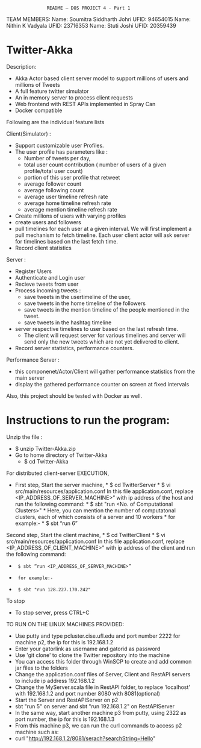                    README – DOS PROJECT 4 - Part 1
TEAM MEMBERS: 
Name: Soumitra Siddharth Johri    UFID: 94654015
Name: Nithin K Vadyala            UFID: 23716353
Name: Stuti Joshi                 UFID: 20359439 

Twitter-Akka
============

Description:

 * Akka Actor based client server model to support millions of users and millions of Tweets
 * A full feature twitter simulator
 * An in memory server to process client requests
 * Web frontend with REST APIs implemented in Spray Can
 * Docker compatible
 
Following are the individual feature lists

Client(Simulator) :

 * Support customizable user Profiles.
 * The user profile has parameters like : 
    * Number of tweets per day, 
    * total user count contribution ( number of users of a given profile/total user count)
    * portion of this user profile that retweet
    * average follower count
    * average following count
    * average user timeline refresh rate 
    * average home timeline refresh rate
    * average mention timeline refresh rate
 * Create millions of users with varying profiles
 * create users and followers
 * pull timelines for each user at a given interval. We will first implement a pull mechanism to fetch timeline. Each user client actor will ask server for timelines based on the last fetch time. 
 * Record client statistics
 
Server :
 * Register Users
 * Authenticate and Login user
 * Recieve tweets from user
 * Process incoming tweets :
    * save tweets in the usertimeline of the user, 
    * save tweets in the home timeline of the followers
    * save tweets in the mention timeline of the people mentioned in the tweet.
    * save tweets in the hashtag timeline
 * server respective timelines to user based on the last refresh time.
    * The client will request server for various timelines and server will send only the new tweets which are not yet delivered to client. 
 * Record server statistics, performance counters. 
 
Performance Server :
 * this componenet/Actor/Client will gather performance statistics from the main server 
 * display the gathered performance counter on screen at fixed intervals
 
Also, this project should be tested with Docker as well. 


Instructions to run the program:
============

Unzip the file :
*  $ unzip Twitter-Akka.zip
*  Go to home directory of Twitter-Akka 
    *   $ cd Twitter-Akka

For distributed client-server EXECUTION, 
   *  First step, Start the server machine,
    *   $ cd TwitterServer
    *   $ vi src/main/resources/application.conf
  In this file application.conf, replace <IP_ADDRESS_OF_SERVER_MACHINE>” with ip address of the host and run the following command:
    *   $ sbt "run <No. of Computational Clusters>"
    * Here, you can mention the number of computatonal clusters, each of which consists of a server and 10 workers
    *  for example:- 
    * $ sbt “run 6”
          
  Second step, Start the client machine,
     *    $ cd TwitterClient
     *    $ vi src/main/resources/application.conf
  In this file application.conf, replace <IP_ADDRESS_OF_CLIENT_MACHINE>” with ip address of the client and run the following command:
   *      $ sbt “run <IP_ADDRESS_OF_SERVER_MACHINE>” 
   *      for example:-
   *      $ sbt "run 128.227.170.242"

  To stop 
 * To stop server, press CTRL+C
 
TO RUN ON THE LINUX MACHINES PROVIDED:
* Use putty and type pcluster.cise.ufl.edu and port number 2222 for machine p2, the ip for this is 192.168.1.2
* Enter your gatorlink as username and gatorid as password
* Use 'git clone' to clone the Twitter repository into the machine
* You can access this folder through WinSCP to create and add common jar files to the folders
* Change the application.conf files of Server, Client and RestAPI servers to include ip address 192.168.1.2
* Change the MyServer.scala file in RestAPI folder, to replace 'localhost' with 192.168.1.2 and port number 8080 with 8081(optional)
* Start the Server and RestAPIServer on p2
* sbt "run 5" on server and sbt "run 192.168.1.2" on RestAPIServer
* In the same way, start another machine p3 from putty, using 2322 as port number, the ip for this is 192.168.1.3
* From this machine p3, we can run the curl commands to access p2 machine such as:
* curl "http://192.168.1.2/8081/serach?searchString=Hello"



       
